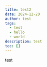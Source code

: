 ```yaml
---
title: test2
date: 2024-12-20
author: test
tags:
  - test
  - hello
  - world
description: test
toc: []
---
```

test
